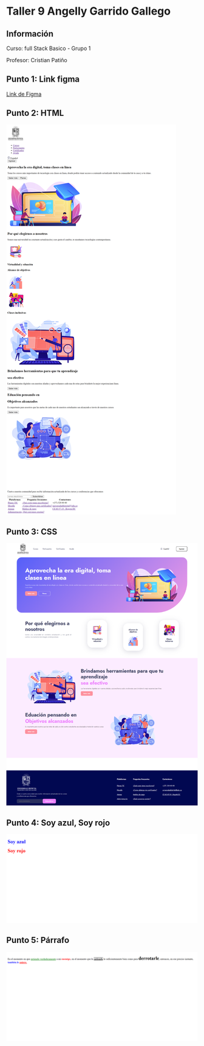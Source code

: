 <h1>Taller 9 Angelly Garrido Gallego</h1>

<h2> Información</h2>

<p>Curso: full Stack Basico - Grupo 1</p>
<p>Profesor: Cristian Patiño</p>

<h2> Punto 1: Link figma</h2>

<a href="https://www.figma.com/file/yR4GczimRmo6RArjQhjfJn/Figma-Project-Angelly?type=design&node-id=0%3A1&mode=design&t=lFM1ZAmxqLs8RpL2-1" target="_blank">Link de Figma</a>

<h2>Punto 2: HTML</h2>
<img src="./public/images/html.png" alt="html">

<h2>Punto 3: CSS </h2>
<img src="./public/images/css.png" alt="css">

<h2>Punto 4: Soy azul, Soy rojo</h2>
<img src="./public/images/punto4.png" alt="punto4">

<h2>Punto 5: Párrafo</h2>
<img src="./public/images/punto5.png" alt="punto5">